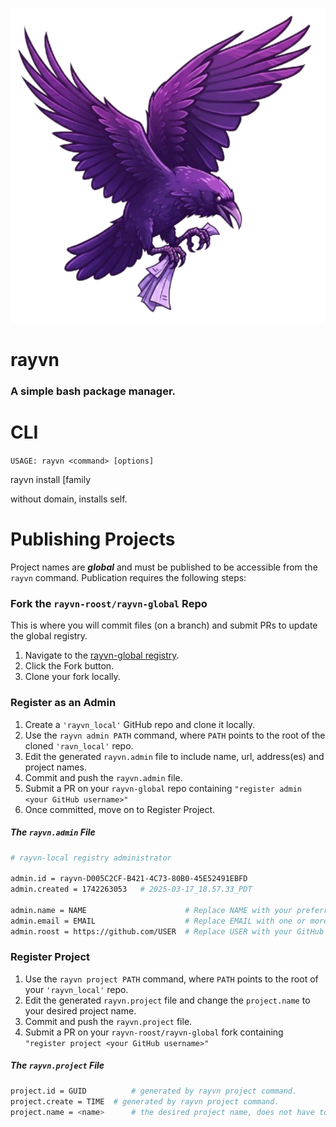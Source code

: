 ![alt text](https://raw.githubusercontent.com/phoggy/rayvn/refs/heads/main/etc/rayvn-logo.png?token=GHSAT0AAAAAAC5VZJ7UATQMRTWZS2XBXL64Z4P6JSQ "logo") 

# rayvn
### A simple bash package manager.


# CLI

`USAGE: rayvn <command> [options]`

rayvn install [family

without domain, installs self.

# Publishing Projects

Project names are _**global**_ and must be published to be accessible from the `rayvn` command. Publication requires 
the following steps:
                   
### Fork the `rayvn-roost/rayvn-global` Repo
                                      
This is where you will commit files (on a branch) and submit PRs to update the global registry.

1. Navigate to the [rayvn-global registry](https://github.com/rayvn-roost/rayvn-global).
2. Click the Fork button.
3. Clone your fork locally.


### Register as an Admin

1. Create a `'rayvn_local'` GitHub repo and clone it locally.
2. Use the `rayvn admin PATH` command, where `PATH` points to the root of the cloned `'ravn_local'` repo.
3. Edit the generated `rayvn.admin` file to include name, url, address(es) and project names.
4. Commit and push the `rayvn.admin` file. 
5. Submit a PR on your `rayvn-global` repo containing `"register admin <your GitHub username>"`
6. Once committed, move on to Register Project.                       

##### The `rayvn.admin` File

```bash 
# rayvn-local registry administrator

admin.id = rayvn-D005C2CF-B421-4C73-80B0-45E52491EBFD
admin.created = 1742263053   # 2025-03-17_18.57.33_PDT

admin.name = NAME                      # Replace NAME with your preferred name (no need to match username)
admin.email = EMAIL                    # Replace EMAIL with one or more contact email addresses, comma separated.
admin.roost = https://github.com/USER  # Replace USER with your GitHub username.
```

### Register Project

1. Use the `rayvn project PATH` command, where `PATH` points to the root of your `'rayvn_local'` repo.
2. Edit the generated `rayvn.project` file and change the `project.name` to your desired project name.
3. Commit and push the `rayvn.project` file.
4. Submit a PR on your `rayvn-roost/rayvn-global` fork containing `"register project <your GitHub username>"`

##### The `rayvn.project` File

```bash 
project.id = GUID          # generated by rayvn project command.
project.create = TIME  # generated by rayvn project command.
project.name = <name>      # the desired project name, does not have to match a project repo name.
```

